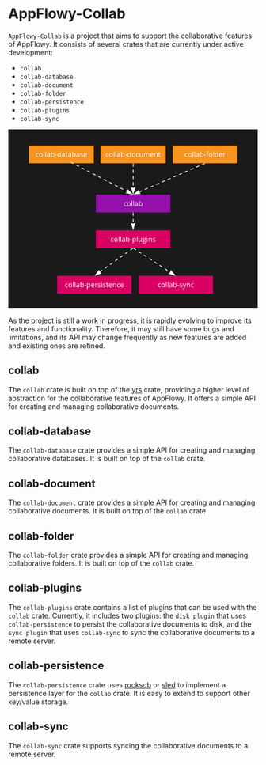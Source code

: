 
# AppFlowy-Collab

`AppFlowy-Collab` is a project that aims to support the collaborative features of AppFlowy. It consists of several crates that are currently under active development:

* `collab`
* `collab-database`
* `collab-document`
* `collab-folder`
* `collab-persistence`
* `collab-plugins`
* `collab-sync`

![architecture.png](resources/crate_arch.png)

As the project is still a work in progress, it is rapidly evolving to improve its features and functionality. Therefore,
it may still have some bugs and limitations, and its API may change frequently as new features are added and existing
ones are refined.

## collab
The `collab` crate is built on top of the [yrs](https://docs.rs/yrs/latest/yrs/) crate, providing a higher level of
abstraction for the collaborative features of AppFlowy. It offers a simple API for creating and managing collaborative
documents.

## collab-database
The `collab-database` crate provides a simple API for creating and managing collaborative databases. It is built on top
of the `collab` crate.

## collab-document
The `collab-document` crate provides a simple API for creating and managing collaborative documents. It is built on top
of the `collab` crate.

## collab-folder
The `collab-folder` crate provides a simple API for creating and managing collaborative folders. It is built on top of
the `collab` crate.

## collab-plugins
The `collab-plugins` crate contains a list of plugins that can be used with the `collab` crate. Currently, it includes
two plugins: the `disk plugin` that uses `collab-persistence` to persist the collaborative documents to disk, and the
`sync plugin` that uses `collab-sync` to sync the collaborative documents to a remote server.

## collab-persistence
The `collab-persistence` crate uses [rocksdb](https://docs.rs/rocksdb/latest/rocksdb/) or [sled](https://github.com/spacejam/sled) to implement a persistence layer for the `collab` crate. It is easy to extend to support other key/value storage.

## collab-sync
The `collab-sync` crate supports syncing the collaborative documents to a remote server.